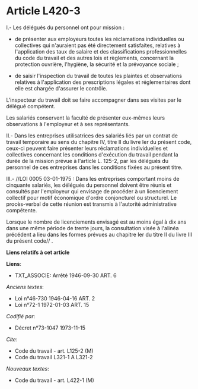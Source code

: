 # Article L420-3

I.- Les délégués du personnel ont pour mission :

- de présenter aux employeurs toutes les réclamations individuelles ou collectives qui n'auraient pas été directement
satisfaites, relatives à l'application des taux de salaire et des classifications professionnelles du code du travail et des
autres lois et règlements, concernant la protection ouvrière, l'hygiène, la sécurité et la prévoyance sociale ;

- de saisir l'inspection du travail de toutes les plaintes et observations relatives à l'application des prescriptions
légales et réglementaires dont elle est chargée d'assurer le contrôle.

L'inspecteur du travail doit se faire accompagner dans ses visites par le délégué compétent.

Les salariés conservent la faculté de présenter eux-mêmes leurs observations à l'employeur et à ses représentants.

II.- Dans les entreprises utilisatrices des salariés liés par un contrat de travail temporaire au sens du chapitre IV, titre
II du livre Ier du présent code, ceux-ci peuvent faire présenter leurs réclamations individuelles et collectives concernant
les conditions d'exécution du travail pendant la durée de la mission prévue à l'article L. 125-2, par les délégués du
personnel de ces entreprises dans les conditions fixées au présent titre.

III.- //LOI  0005 03-01-1975 : Dans les entreprises comportant moins de cinquante salariés, les délégués du personnel doivent
être réunis et consultés par l'employeur qui envisage de procéder à un licenciement collectif pour motif économique d'ordre
conjoncturel ou structurel. Le procès-verbal de cette réunion est transmis à l'autorité administrative compétente.

Lorsque le nombre de licenciements envisagé est au moins égal à dix ans dans une même période de trente jours, la
consultation visée à l'alinéa précédent a lieu dans les formes prévues au chapitre Ier du titre II du livre III du présent
code// .

**Liens relatifs à cet article**

**Liens**:

  - TXT_ASSOCIE: Arrêté  1946-09-30 ART. 6

_Anciens textes_:

  - Loi n°46-730 1946-04-16 ART. 2
  - Loi n°72-1 1972-01-03 ART. 15

_Codifié par_:

  - Décret n°73-1047 1973-11-15

_Cite_:

  - Code du travail - art. L125-2 (M)
  - Code du travail L321-1 A L321-2

_Nouveaux textes_:

  - Code du travail - art. L422-1 (M)
